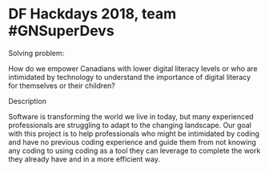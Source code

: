 # DF Hackdays 2018, team #GNSuperDevs

Solving problem:

How do we empower Canadians with lower digital literacy levels or who are intimidated by technology to understand the importance of digital literacy for themselves or their children?

Description

Software is transforming the world we live in today, but many experienced professionals are struggling to adapt to the changing landscape. Our goal with this project is to help professionals who might be intimidated by coding and have no previous coding experience and guide them from not knowing any coding to using coding as a tool they can leverage to complete the work they already have and in a more efficient way.
